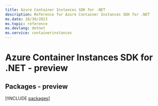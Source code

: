 ```yaml
---
title: Azure Container Instances SDK for .NET
description: Reference for Azure Container Instances SDK for .NET
ms.date: 10/30/2023
ms.topic: reference
ms.devlang: dotnet
ms.service: containerinstances
---
```

# Azure Container Instances SDK for .NET - preview
## Packages - preview
[!INCLUDE [packages](container-instances-index.md)]